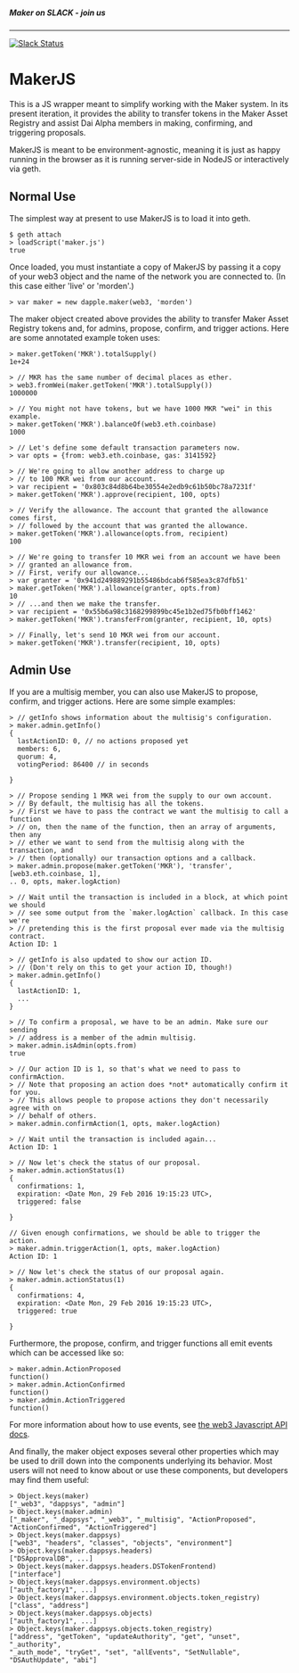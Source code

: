 ##### Maker on SLACK - join us
------
[![Slack Status](http://slack.makerdao.com/badge.svg)](https:/slack.makerdao.com)

# MakerJS

This is a JS wrapper meant to simplify working with the Maker system. In its
present iteration, it provides the ability to transfer tokens in the Maker Asset
Registry and assist Dai Alpha members in making, confirming, and triggering
proposals.

MakerJS is meant to be environment-agnostic, meaning it is just as happy running
in the browser as it is running server-side in NodeJS or interactively via geth.

## Normal Use

The simplest way at present to use MakerJS is to load it into geth.

```
$ geth attach
> loadScript('maker.js')
true
```

Once loaded, you must instantiate a copy of MakerJS by passing it a copy of your
web3 object and the name of the network you are connected to. (In this case
either 'live' or 'morden'.)

```
> var maker = new dapple.maker(web3, 'morden')
```

The maker object created above provides the ability to transfer Maker Asset
Registry tokens and, for admins, propose, confirm, and trigger actions. Here are
some annotated example token uses:

```
> maker.getToken('MKR').totalSupply()
1e+24

> // MKR has the same number of decimal places as ether.
> web3.fromWei(maker.getToken('MKR').totalSupply())
1000000

> // You might not have tokens, but we have 1000 MKR "wei" in this example.
> maker.getToken('MKR').balanceOf(web3.eth.coinbase)
1000

> // Let's define some default transaction parameters now.
> var opts = {from: web3.eth.coinbase, gas: 3141592}

> // We're going to allow another address to charge up
> // to 100 MKR wei from our account.
> var recipient = '0x803c84d8b64be30554e2edb9c61b50bc78a7231f'
> maker.getToken('MKR').approve(recipient, 100, opts)

> // Verify the allowance. The account that granted the allowance comes first,
> // followed by the account that was granted the allowance.
> maker.getToken('MKR').allowance(opts.from, recipient)
100

> // We're going to transfer 10 MKR wei from an account we have been
> // granted an allowance from.
> // First, verify our allowance...
> var granter = '0x941d249889291b55486bdcab6f585ea3c87dfb51'
> maker.getToken('MKR').allowance(granter, opts.from)
10
> // ...and then we make the transfer.
> var recipient = '0x55b6a98c3168299899bc45e1b2ed75fb0bff1462'
> maker.getToken('MKR').transferFrom(granter, recipient, 10, opts)

> // Finally, let's send 10 MKR wei from our account.
> maker.getToken('MKR').transfer(recipient, 10, opts)
```

## Admin Use

If you are a multisig member, you can also use MakerJS to propose, confirm, and
trigger actions. Here are some simple examples:

```
> // getInfo shows information about the multisig's configuration.
> maker.admin.getInfo()
{
  lastActionID: 0, // no actions proposed yet
  members: 6,
  quorum: 4,
  votingPeriod: 86400 // in seconds

}

> // Propose sending 1 MKR wei from the supply to our own account.
> // By default, the multisig has all the tokens.
> // First we have to pass the contract we want the multisig to call a function
> // on, then the name of the function, then an array of arguments, then any
> // ether we want to send from the multisig along with the transaction, and
> // then (optionally) our transaction options and a callback.
> maker.admin.propose(maker.getToken('MKR'), 'transfer', [web3.eth.coinbase, 1],
.. 0, opts, maker.logAction)

> // Wait until the transaction is included in a block, at which point we should
> // see some output from the `maker.logAction` callback. In this case we're
> // pretending this is the first proposal ever made via the multisig contract.
Action ID: 1

> // getInfo is also updated to show our action ID.
> // (Don't rely on this to get your action ID, though!)
> maker.admin.getInfo()
{
  lastActionID: 1,
  ...
}

> // To confirm a proposal, we have to be an admin. Make sure our sending
> // address is a member of the admin multisig.
> maker.admin.isAdmin(opts.from)
true

> // Our action ID is 1, so that's what we need to pass to confirmAction.
> // Note that proposing an action does *not* automatically confirm it for you.
> // This allows people to propose actions they don't necessarily agree with on
> // behalf of others.
> maker.admin.confirmAction(1, opts, maker.logAction)

> // Wait until the transaction is included again...
Action ID: 1

> // Now let's check the status of our proposal.
> maker.admin.actionStatus(1)
{
  confirmations: 1,
  expiration: <Date Mon, 29 Feb 2016 19:15:23 UTC>,
  triggered: false

}

// Given enough confirmations, we should be able to trigger the action.
> maker.admin.triggerAction(1, opts, maker.logAction)
Action ID: 1

> // Now let's check the status of our proposal again.
> maker.admin.actionStatus(1)
{
  confirmations: 4,
  expiration: <Date Mon, 29 Feb 2016 19:15:23 UTC>,
  triggered: true

}
```

Furthermore, the propose, confirm, and trigger functions all emit events which
can be accessed like so:

```
> maker.admin.ActionProposed
function()
> maker.admin.ActionConfirmed
function()
> maker.admin.ActionTriggered
function()
```

For more information about how to use events, see [the web3 Javascript API
docs](https://github.com/ethereum/wiki/wiki/JavaScript-API#contract-events).

And finally, the maker object exposes several other properties which may be used
to drill down into the components underlying its behavior. Most users will not
need to know about or use these components, but developers may find them useful:

```
> Object.keys(maker)
["_web3", "dappsys", "admin"]
> Object.keys(maker.admin)
["_maker", "_dappsys", "_web3", "_multisig", "ActionProposed", "ActionConfirmed", "ActionTriggered"]
> Object.keys(maker.dappsys)
["web3", "headers", "classes", "objects", "environment"]
> Object.keys(maker.dappsys.headers)
["DSApprovalDB", ...]
> Object.keys(maker.dappsys.headers.DSTokenFrontend)
["interface"]
> Object.keys(maker.dappsys.environment.objects)
["auth_factory1", ...]
> Object.keys(maker.dappsys.environment.objects.token_registry)
["class", "address"]
> Object.keys(maker.dappsys.objects)
["auth_factory1", ...]
> Object.keys(maker.dappsys.objects.token_registry)
["address", "getToken", "updateAuthority", "get", "unset", "_authority",
"_auth_mode", "tryGet", "set", "allEvents", "SetNullable", "DSAuthUpdate", "abi"]
```
